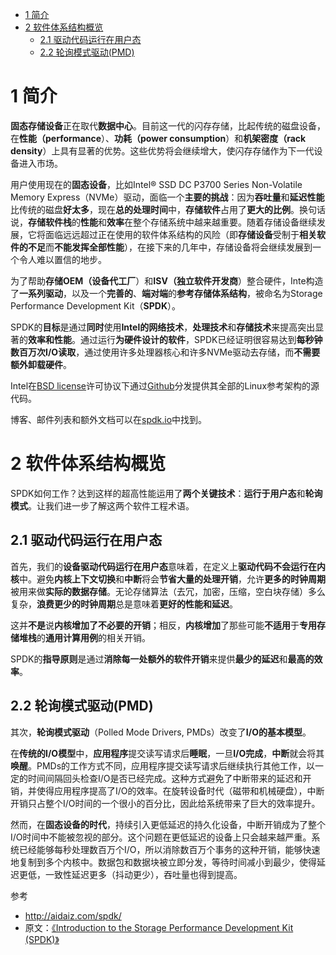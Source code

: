 
<!-- @import "[TOC]" {cmd="toc" depthFrom=1 depthTo=6 orderedList=false} -->

<!-- code_chunk_output -->

* [1 简介](#1-简介)
* [2 软件体系结构概览](#2-软件体系结构概览)
	* [2.1 驱动代码运行在用户态](#21-驱动代码运行在用户态)
	* [2.2 轮询模式驱动(PMD)](#22-轮询模式驱动pmd)

<!-- /code_chunk_output -->

# 1 简介

**固态存储设备**正在取代**数据中心**。目前这一代的闪存存储，比起传统的磁盘设备，在**性能（performance**）、**功耗（power consumption**）和**机架密度（rack density**）上具有显著的优势。这些优势将会继续增大，使闪存存储作为下一代设备进入市场。

用户使用现在的**固态设备**，比如Intel® SSD DC P3700 Series Non\-Volatile Memory Express（NVMe）驱动，面临一个**主要的挑战**：因为**吞吐量**和**延迟性能**比传统的磁盘**好太多**，现在**总的处理时间**中，**存储软件**占用了**更大的比例**。换句话说，**存储软件栈**的**性能**和**效率**在整个存储系统中越来越重要。随着存储设备继续发展，它将面临远远超过正在使用的软件体系结构的风险（即**存储设备**受制于**相关软件的不足**而**不能发挥全部性能**），在接下来的几年中，存储设备将会继续发展到一个令人难以置信的地步。

为了帮助**存储OEM（设备代工厂**）和**ISV（独立软件开发商**）整合硬件，Inte构造了**一系列驱动**，以及一个**完善的**、**端对端**的**参考存储体系结构**，被命名为Storage Performance Development Kit（**SPDK**）。

SPDK的**目标**是通过**同时**使用**Intel的网络技术**，**处理技术**和**存储技术**来提高突出显著的**效率和性能**。通过运行**为硬件设计的软件**，SPDK已经证明很容易达到**每秒钟数百万次I/O读取**，通过使用许多处理器核心和许多NVMe驱动去存储，而**不需要额外卸载硬件**。

Intel在[BSD license](https://github.com/spdk/spdk/blob/master/LICENSE)许可协议下通过[Github](https://github.com/spdk)分发提供其全部的Linux参考架构的源代码。

博客、邮件列表和额外文档可以在[spdk.io](http://www.spdk.io/)中找到。

# 2 软件体系结构概览

SPDK如何工作？达到这样的超高性能运用了**两个关键技术**：**运行于用户态**和**轮询模式**。让我们进一步了解这两个软件工程术语。

## 2.1 驱动代码运行在用户态

首先，我们的**设备驱动代码运行在用户态**意味着，在定义上**驱动代码不会运行在内核**中。避免**内核上下文切换**和**中断**将会**节省大量的处理开销**，允许**更多的时钟周期**被用来做**实际的数据存储**。无论存储算法（去冗，加密，压缩，空白块存储）多么复杂，**浪费更少的时钟周期**总是意味着**更好的性能和延迟**。

这并**不是**说**内核增加了不必要的开销**；相反，**内核增加**了那些可能**不适用**于**专用存储堆栈**的**通用计算用例**的相关开销。

SPDK的**指导原则**是通过**消除每一处额外的软件开销**来提供**最少的延迟**和**最高的效率**。

## 2.2 轮询模式驱动(PMD)

其次，**轮询模式驱动**（Polled Mode Drivers, PMDs）改变了**I/O的基本模型**。

在**传统的I/O模型**中，**应用程序**提交读写请求后**睡眠**，一旦**I/O完成**，**中断**就会将其**唤醒**。PMDs的工作方式不同，应用程序提交读写请求后继续执行其他工作，以一定的时间间隔回头检查I/O是否已经完成。这种方式避免了中断带来的延迟和开销，并使得应用程序提高了I/O的效率。在旋转设备时代（磁带和机械硬盘），中断开销只占整个I/O时间的一个很小的百分比，因此给系统带来了巨大的效率提升。

然而，在**固态设备的时代**，持续引入更低延迟的持久化设备，中断开销成为了整个I/O时间中不能被忽视的部分。这个问题在更低延迟的设备上只会越来越严重。系统已经能够每秒处理数百万个I/O，所以消除数百万个事务的这种开销，能够快速地复制到多个内核中。数据包和数据块被立即分发，等待时间减小到最少，使得延迟更低，一致性延迟更多（抖动更少），吞吐量也得到提高。




参考

- http://aidaiz.com/spdk/
- 原文：[《Introduction to the Storage Performance Development Kit (SPDK)》](https://software.intel.com/en-us/articles/introduction-to-the-storage-performance-development-kit-spdk)
